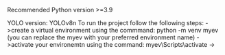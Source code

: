 Recommended Python version >=3.9

YOLO version: YOLOv8n
To run the project follow the following steps:
->create a virtual environment using the commmand:
  python -m venv myev
  (you can replace the myev with your preferred environment name)
->activate your environemtn using the command:
  myev\Scripts\activate
->
  
